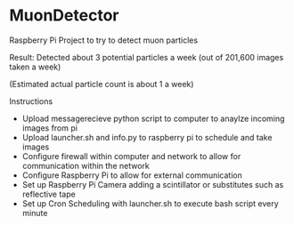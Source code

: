 # MuonDetector
Raspberry Pi Project to try to detect muon particles

Result: Detected about 3 potential particles a week (out of 201,600 images taken a week)

(Estimated actual particle count is about 1 a week)

Instructions

- Upload messagerecieve python script to computer to anaylze incoming images from pi
- Upload launcher.sh and info.py to raspberry pi to schedule and take images
- Configure firewall within computer and network to allow for communication within the network
- Configure Raspberry Pi to allow for external communication
- Set up Raspberry Pi Camera adding a scintillator or substitutes such as reflective tape
- Set up Cron Scheduling with launcher.sh to execute bash script every minute
